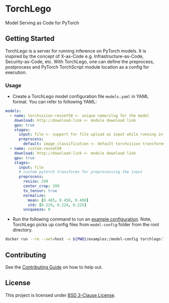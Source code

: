 # TorchLego

Model Serving as Code for PyTorch

## Getting Started

TorchLego is a server for running inference on PyTorch models. It is inspired by the concept of
X-as-Code e.g. Infrastructure-as-Code, Security-as-Code, etc. With TorchLego, one can define the
preprocess, postprocess and PyTorch TorchScript module location as a config for execution.

### Usage

- Create a TorchLego model configuration file `models.yaml` in YAML format. You can refer to following YAML:

```yaml
models:
  - name: torchvision-resnet50 <- unique name/slug for the model
    download: http://download-link <- module download link
    gpu: true
    stages:
      input: file <- support for file upload as input while running inference
      preprocess:
        default: image_classification <- default torchvision transforms for preprocessing
  - name: custom-resnet50
    download: http://download-link <- module download link
    gpu: true
    stages:
      input: file
      # custom pytorch transforms for preprocessing the input
      preprocess:
        resize: 299
        center_crop: 299
        to_tensor: true
        normalize:
          mean: [0.485, 0.456, 0.406]
          std: [0.229, 0.224, 0.225]
        unsqueeze: 0
```

- Run the following command to run an [example configuration](examples/). Note, TorchLego picks
  up config files from `model-config` folder from the root directory.

```bash
docker run --rm --net=host -v ${PWD}/examples:/model-config torchlego:latest
```

## Contributing

See the [Contributing Guide](CONTRIBUTNG.md) on how to help out.

## License

This project is licensed under [BSD 3-Clause License](LICENSE).
